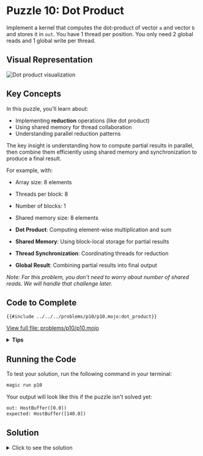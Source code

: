 # Puzzle 10: Dot Product

Implement a kernel that computes the dot-product of vector `a` and vector `b` and stores it in `out`.
You have 1 thread per position. You only need 2 global reads and 1 global write per thread.

## Visual Representation

![Dot product visualization](https://raw.githubusercontent.com/srush/GPU-Puzzles/main/GPU_puzzlers_files/GPU_puzzlers_47_1.svg)

## Key Concepts

In this puzzle, you'll learn about:
- Implementing **reduction** operations (like dot product)
- Using shared memory for thread collaboration
- Understanding parallel reduction patterns

The key insight is understanding how to compute partial results in parallel, then combine them efficiently using shared memory and synchronization to produce a final result.

For example, with:
- Array size: 8 elements
- Threads per block: 8
- Number of blocks: 1
- Shared memory size: 8 elements

- **Dot Product**: Computing element-wise multiplication and sum
- **Shared Memory**: Using block-local storage for partial results
- **Thread Synchronization**: Coordinating threads for reduction
- **Global Result**: Combining partial results into final output

*Note: For this problem, you don't need to worry about number of shared reads. We will
handle that challenge later.*

## Code to Complete

```mojo
{{#include ../../../problems/p10/p10.mojo:dot_product}}
```
<a href="../../../problems/p10/p10.mojo" class="filename">View full file: problems/p10/p10.mojo</a>

<details>
<summary><strong>Tips</strong></summary>

<div class="solution-tips">

1. Load values from `a` and `b` and multiply them
2. Store the product in shared memory
3. Call `barrier()` to synchronize threads
4. Only thread 0 should compute the final sum
5. Write the final result to global memory only once

</div>
</details>

## Running the Code

To test your solution, run the following command in your terminal:

```bash
magic run p10
```

Your output will look like this if the puzzle isn't solved yet:
```txt
out: HostBuffer([0.0])
expected: HostBuffer([140.0])
```

## Solution

<details>
<summary>Click to see the solution</summary>

```mojo
{{#include ../../../solutions/p10/p10.mojo:dot_product_solution}}
```

<div class="solution-explanation">

This solution:
- Loads corresponding elements from vectors `a` and `b`
- Computes element-wise products into shared memory
- Synchronizes threads using `barrier()`
- Uses thread 0 to sum all products
- Writes final dot product to global memory

</div>
</details>
